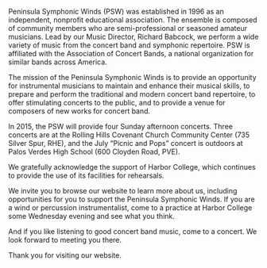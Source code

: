 Peninsula Symphonic Winds (PSW) was established in 1996 as an independent, nonprofit educational association. The ensemble is composed of community members who are semi-professional or seasoned amateur musicians. Lead by our Music Director, Richard Babcock, we perform a wide variety of music from the concert band and symphonic repertoire.  PSW is affiliated with the Association of Concert Bands, a national organization for similar bands across America.

The mission of the Peninsula Symphonic Winds is to provide an opportunity for instrumental musicians to maintain and enhance their musical skills, to prepare and perform the traditional and modern concert band repertoire, to offer stimulating concerts to the public, and to provide a venue for composers of new works for concert band.

In 2015, the PSW will provide four Sunday afternoon concerts. Three concerts are at the Rolling Hills Covenant Church Community Center (735 Silver Spur, RHE), and the July “Picnic and Pops” concert is outdoors at Palos Verdes High School (600 Cloyden Road, PVE).

We gratefully acknowledge the support of Harbor College, which continues to provide the use of its facilities for rehearsals.

We invite you to browse our website to learn more about us, including opportunities for you to support the Peninsula Symphonic Winds.  If you are a wind or percussion instrumentalist, come to a practice at Harbor College some Wednesday evening and see what you think. 

And if you like listening to good concert band music, come to a concert.  We look forward to meeting you there.

Thank you for visiting our website.